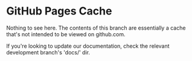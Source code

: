# GitHub Pages Cache

Nothing to see here. The contents of this branch are essentially a cache that's not intended to be viewed on github.com.

If you're looking to update our documentation, check the relevant development branch's 'docs/' dir.

